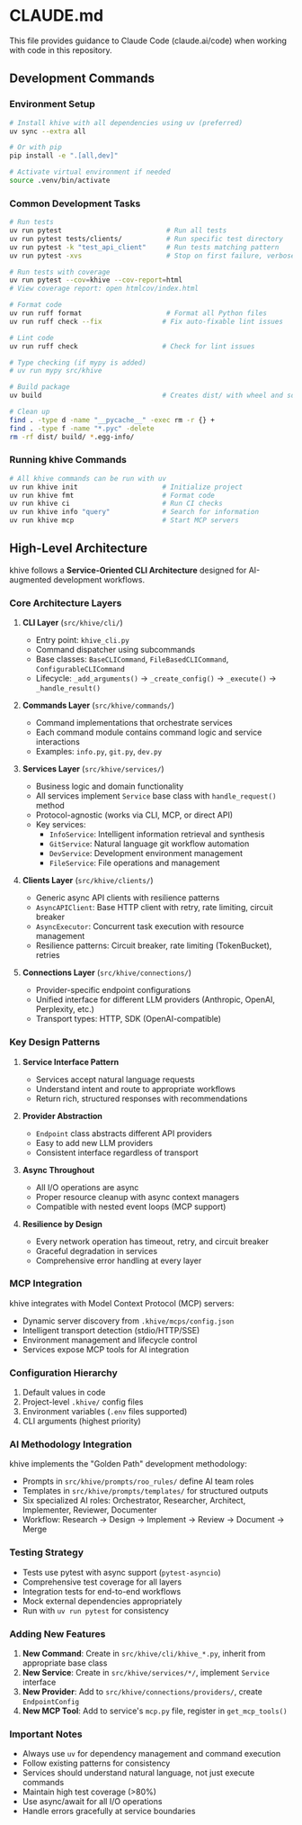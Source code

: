 # CLAUDE.md

This file provides guidance to Claude Code (claude.ai/code) when working with code in this repository.

## Development Commands

### Environment Setup
```bash
# Install khive with all dependencies using uv (preferred)
uv sync --extra all

# Or with pip
pip install -e ".[all,dev]"

# Activate virtual environment if needed
source .venv/bin/activate
```

### Common Development Tasks
```bash
# Run tests
uv run pytest                          # Run all tests
uv run pytest tests/clients/           # Run specific test directory
uv run pytest -k "test_api_client"     # Run tests matching pattern
uv run pytest -xvs                     # Stop on first failure, verbose

# Run tests with coverage
uv run pytest --cov=khive --cov-report=html
# View coverage report: open htmlcov/index.html

# Format code
uv run ruff format                     # Format all Python files
uv run ruff check --fix               # Fix auto-fixable lint issues

# Lint code
uv run ruff check                     # Check for lint issues

# Type checking (if mypy is added)
# uv run mypy src/khive

# Build package
uv build                              # Creates dist/ with wheel and sdist

# Clean up
find . -type d -name "__pycache__" -exec rm -r {} +
find . -type f -name "*.pyc" -delete
rm -rf dist/ build/ *.egg-info/
```

### Running khive Commands
```bash
# All khive commands can be run with uv
uv run khive init                     # Initialize project
uv run khive fmt                      # Format code
uv run khive ci                       # Run CI checks
uv run khive info "query"             # Search for information
uv run khive mcp                      # Start MCP servers
```

## High-Level Architecture

khive follows a **Service-Oriented CLI Architecture** designed for AI-augmented development workflows.

### Core Architecture Layers

1. **CLI Layer** (`src/khive/cli/`)
   - Entry point: `khive_cli.py`
   - Command dispatcher using subcommands
   - Base classes: `BaseCLICommand`, `FileBasedCLICommand`, `ConfigurableCLICommand`
   - Lifecycle: `_add_arguments()` → `_create_config()` → `_execute()` → `_handle_result()`

2. **Commands Layer** (`src/khive/commands/`)
   - Command implementations that orchestrate services
   - Each command module contains command logic and service interactions
   - Examples: `info.py`, `git.py`, `dev.py`

3. **Services Layer** (`src/khive/services/`)
   - Business logic and domain functionality
   - All services implement `Service` base class with `handle_request()` method
   - Protocol-agnostic (works via CLI, MCP, or direct API)
   - Key services:
     - `InfoService`: Intelligent information retrieval and synthesis
     - `GitService`: Natural language git workflow automation
     - `DevService`: Development environment management
     - `FileService`: File operations and management

4. **Clients Layer** (`src/khive/clients/`)
   - Generic async API clients with resilience patterns
   - `AsyncAPIClient`: Base HTTP client with retry, rate limiting, circuit breaker
   - `AsyncExecutor`: Concurrent task execution with resource management
   - Resilience patterns: Circuit breaker, rate limiting (TokenBucket), retries

5. **Connections Layer** (`src/khive/connections/`)
   - Provider-specific endpoint configurations
   - Unified interface for different LLM providers (Anthropic, OpenAI, Perplexity, etc.)
   - Transport types: HTTP, SDK (OpenAI-compatible)

### Key Design Patterns

1. **Service Interface Pattern**
   - Services accept natural language requests
   - Understand intent and route to appropriate workflows
   - Return rich, structured responses with recommendations

2. **Provider Abstraction**
   - `Endpoint` class abstracts different API providers
   - Easy to add new LLM providers
   - Consistent interface regardless of transport

3. **Async Throughout**
   - All I/O operations are async
   - Proper resource cleanup with async context managers
   - Compatible with nested event loops (MCP support)

4. **Resilience by Design**
   - Every network operation has timeout, retry, and circuit breaker
   - Graceful degradation in services
   - Comprehensive error handling at every layer

### MCP Integration

khive integrates with Model Context Protocol (MCP) servers:
- Dynamic server discovery from `.khive/mcps/config.json`
- Intelligent transport detection (stdio/HTTP/SSE)
- Environment management and lifecycle control
- Services expose MCP tools for AI integration

### Configuration Hierarchy

1. Default values in code
2. Project-level `.khive/` config files
3. Environment variables (`.env` files supported)
4. CLI arguments (highest priority)

### AI Methodology Integration

khive implements the "Golden Path" development methodology:
- Prompts in `src/khive/prompts/roo_rules/` define AI team roles
- Templates in `src/khive/prompts/templates/` for structured outputs
- Six specialized AI roles: Orchestrator, Researcher, Architect, Implementer, Reviewer, Documenter
- Workflow: Research → Design → Implement → Review → Document → Merge

### Testing Strategy

- Tests use pytest with async support (`pytest-asyncio`)
- Comprehensive test coverage for all layers
- Integration tests for end-to-end workflows
- Mock external dependencies appropriately
- Run with `uv run pytest` for consistency

### Adding New Features

1. **New Command**: Create in `src/khive/cli/khive_*.py`, inherit from appropriate base class
2. **New Service**: Create in `src/khive/services/*/`, implement `Service` interface
3. **New Provider**: Add to `src/khive/connections/providers/`, create `EndpointConfig`
4. **New MCP Tool**: Add to service's `mcp.py` file, register in `get_mcp_tools()`

### Important Notes

- Always use `uv` for dependency management and command execution
- Follow existing patterns for consistency
- Services should understand natural language, not just execute commands
- Maintain high test coverage (>80%)
- Use async/await for all I/O operations
- Handle errors gracefully at service boundaries